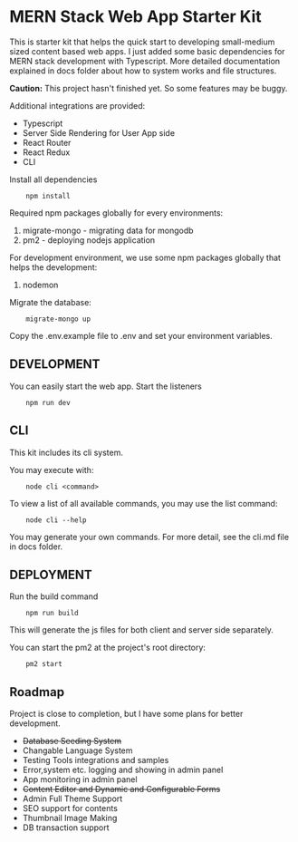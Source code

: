# MERN Stack Web App Starter Kit

This is starter kit that helps the quick start to developing small-medium sized content based web apps. I just added some basic dependencies for MERN stack development with Typescript. More detailed documentation explained in docs folder about how to system works and file structures.

**Caution:** This project hasn't finished yet. So some features may be buggy.

Additional integrations are provided:

* Typescript
* Server Side Rendering for User App side
* React Router
* React Redux
* CLI

Install all dependencies

```shellscript
    npm install  
```

Required npm packages globally for every environments:

1. migrate-mongo - migrating data for mongodb
2. pm2 - deploying nodejs application

For development environment, we use some npm packages globally that helps the development:

1. nodemon

Migrate the database:

```shellscript
    migrate-mongo up
```

Copy the .env.example file to .env and set your environment variables.

## DEVELOPMENT

You can easily start the web app. Start the listeners

```shellscript
    npm run dev  
```

## CLI

This kit includes its cli system.

You may execute with:

```shellscript
    node cli <command>
```

To view a list of all available commands, you may use the list command:

```shellscript
    node cli --help
```

You may generate your own commands. For more detail, see the cli.md file in docs folder.

## DEPLOYMENT

Run the build command

```shellscript
    npm run build
```

This will generate the js files for both client and server side separately.

You can start the pm2 at the project's root directory:

```shellscript
    pm2 start
```

## Roadmap

Project is close to completion, but I have some plans for better development.

* ~~Database Seeding System~~
* Changable Language System
* Testing Tools integrations and samples
* Error,system etc. logging and showing in admin panel
* App monitoring in admin panel
* ~~Content Editor and Dynamic and Configurable Forms~~
* Admin Full Theme Support
* SEO support for contents
* Thumbnail Image Making
* DB transaction support
